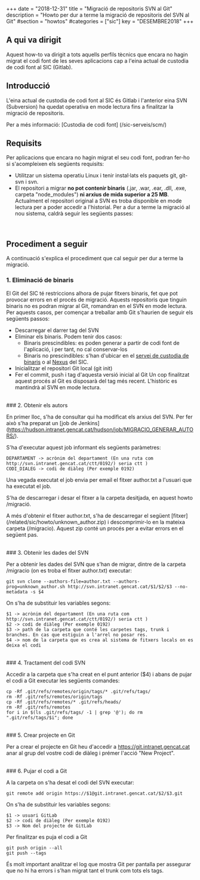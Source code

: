 +++
date        = "2018-12-31"
title       = "Migració de repositoris SVN al Git"
description = "Howto per dur a terme la migració de repositoris del SVN al Git"
#section     = "howtos"
#categories  = ["sic"]
key         = "DESEMBRE2018"
+++

## A qui va dirigit

Aquest how-to va dirigit a tots aquells perfils tècnics que encara no hagin migrat el codi font de les seves aplicacions cap a l'eina actual de custodia de codi font al SIC (Gitlab).

## Introducció

L'eina actual de custodia de codi font al SIC és Gitlab i l'anterior eina SVN (Subversion) ha quedat operativa en mode lectura fins a finalitzar la migració de repositoris.

Per a més informació: [Custodia de codi font] (/sic-serveis/scm/)
<br/>

## Requisits

Per aplicacions que encara no hagin migrat el seu codi font, podran fer-ho si s'acompleixen els següents requisits:

* Utilitzar un sistema operatiu Linux i tenir instal·lats els paquets git, git-svn i svn.
* El repositori a migrar **no pot contenir binaris** (.jar, .war, .ear, .dll, .exe, carpeta "node_modules") **ni arxius de mida superior a 25 MB**.
Actualment el repositori original a SVN es troba disponible en mode lectura per a poder accedir a l'historial. Per a dur a terme la migració al nou sistema, caldrà seguir les següents passes:
<br/>

## Procediment a seguir

A continuació s'explica el procediment que cal seguir per dur a terme la migració.

### 1. Eliminació de binaris

El Git del SIC té restriccions alhora de pujar fitxers binaris, fet que pot provocar errors en el procés de migració. Aquests repositoris que tinguin binaris no es podran migrar al Git, romandran en el SVN en mode lectura. Per aquests casos, per començar a treballar amb Git s'haurien de seguir els següents passos:

* Descarregar el darrer tag del SVN
* Eliminar els binaris. Podem tenir dos casos:
	- Binaris prescindibles: es poden generar a partir de codi font de l'aplicació, i per tant, no cal conservar-los
	- Binaris no prescindibles: s'han d'ubicar en el [servei de custodia de binaris](/sic-serveis/binaris/) o al [Nexus](https://hudson.intranet.gencat.cat/nexus/) del SIC.
* Inicialitzar el repositori Git local (git init)
* Fer el commit, push i tag d'aquesta versió inicial al Git
Un cop finalitzat aquest procés al Git es disposarà del tag més recent. L'històric es mantindrà al SVN en mode lectura.

<br/>
### 2. Obtenir els autors

En primer lloc, s'ha de consultar qui ha modificat els arxius del SVN. Per fer això s'ha preparat un [job de Jenkins] (https://hudson.intranet.gencat.cat/hudson/job/MIGRACIO_GENERAR_AUTORS/).

S'ha d'executar aquest job informant els següents paràmetres:

	DEPARTAMENT -> acrònim del departament (En una ruta com http://svn.intranet.gencat.cat/ctt/0192/) seria ctt )
	CODI_DIALEG -> codi de diàleg (Per exemple 0192)

Una vegada executat el job envia per email el fitxer author.txt a l'usuari que ha executat el job.

S'ha de descarregar i desar el fitxer a la carpeta desitjada, en aquest howto /migració.

A més d'obtenir el fitxer author.txt, s'ha de descarregar el següent [fitxer] (/related/sic/howto/unknown_author.zip) i descomprimir-lo en la mateixa carpeta (/migracio). Aquest zip conté un procés per a evitar errors en el següent pas.

<br/>
### 3. Obtenir les dades del SVN

Per a obtenir les dades del SVN que s'han de migrar, dintre de la carpeta /migracio (on es troba el fitxer author.txt) executar:

	git svn clone --authors-file=author.txt --authors-prog=unknown_author.sh http://svn.intranet.gencat.cat/$1/$2/$3 --no-metadata -s $4

On s'ha de substituir les variables segons:

	$1 -> acrònim del departament (En una ruta com http://svn.intranet.gencat.cat/ctt/0192/) seria ctt )
	$2 -> codi de diàleg (Per exemple 0192)
	$3 -> path de la carpeta que conté les carpetes tags, trunk i branches. En cas que estiguin a l'arrel no posar res.
	$4 -> nom de la carpeta que es crea al sistema de fitxers locals on es deixa el codi

<br/>
### 4. Tractament del codi SVN

Accedir a la carpeta que s'ha creat en el punt anterior ($4) i abans de pujar el codi a Git executar les següents comandes:

	cp -Rf .git/refs/remotes/origin/tags/* .git/refs/tags/
	rm -Rf .git/refs/remotes/origin/tags
	cp -Rf .git/refs/remotes/* .git/refs/heads/
	rm -Rf .git/refs/remotes
	for i in $(ls .git/refs/tags/ -1 | grep '@'); do rm ".git/refs/tags/$i"; done

<br/>
### 5. Crear projecte en Git

Per a crear el projecte en Git heu d'accedir a https://git.intranet.gencat.cat anar al grup del vostre codi de diàleg i prémer l'acció "New Project".

<br/>
### 6. Pujar el codi a Git

A la carpeta on s'ha desat el codi del SVN executar:

	git remote add origin https://$1@git.intranet.gencat.cat/$2/$3.git

On s'ha de substituir les variables segons:

	$1 -> usuari GitLab
	$2 -> codi de diàleg (Per exemple 0192)
	$3 -> Nom del projecte de GitLab

Per finalitzar es puja el codi a Git

	git push origin --all
	git push --tags

És molt important analitzar el log que mostra Git per pantalla per assegurar que no hi ha errors i s'han migrat tant el trunk com tots els tags.
